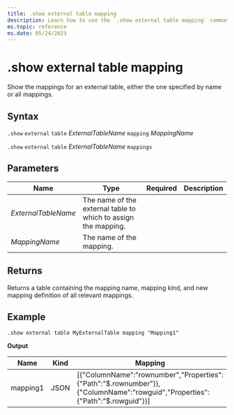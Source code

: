 ```yaml
---
title: .show external table mapping
description: Learn how to use the `.show external table mapping` command to show external table mappings for Azure Blob Storage or Azure Data Lake external tables.
ms.topic: reference
ms.date: 05/24/2023
---
```


# .show external table mapping

Show the mappings for an external table, either the one specified by name or all mappings.

## Syntax

`.show` `external` `table` *ExternalTableName* `mapping` *MappingName*

`.show` `external` `table` *ExternalTableName* `mappings`

## Parameters

|Name|Type|Required|Description|
|--|--|--|--|
|*ExternalTableName*|The name of the external table to which to assign the mapping.|
|*MappingName*|The name of the mapping.|

## Returns

Returns a table containing the mapping name, mapping kind, and new mapping definition of all relevant mappings.

## Example

```kusto
.show external table MyExternalTable mapping "Mapping1" 
```

**Output**

| Name | Kind | Mapping |
|--|--|--|
| mapping1 | JSON | [{"ColumnName":"rownumber","Properties":{"Path":"$.rownumber"}},{"ColumnName":"rowguid","Properties":{"Path":"$.rowguid"}}] |
